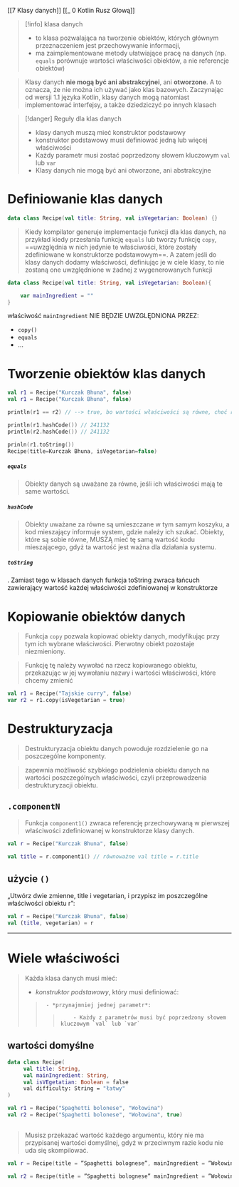 [[7 Klasy danych]]
[[_ 0 Kotlin Rusz Głową]]

>[!info] klasa danych
>- to klasa pozwalająca na tworzenie obiektów, których głównym przeznaczeniem jest przechowywanie informacji,
>- ma zaimplementowane metody ułatwiające pracę na danych (np. `equals` porównuje wartości właściwości obiektów, a nie referencje obiektów)
>

> Klasy danych **nie mogą być ani abstrakcyjnei**, ani **otworzone**.
>  A to oznacza, że nie można ich używać jako klas bazowych. Zaczynając od wersji 1.1 języka Kotlin, klasy danych mogą natomiast implementować interfejsy, a także dziedziczyć po innych klasach

>[!danger] Reguły dla klas danych
> - klasy danych muszą mieć konstruktor podstawowy
> - konstruktor podstawowy musi definiować jedną lub więcej właściwości
> - Każdy parametr musi zostać poprzedzony słowem kluczowym `val` lub `var`
> - Klasy danych nie mogą być ani otworzone, ani abstrakcyjne


# Definiowanie klas danych
```kotlin
data class Recipe(val title: String, val isVegetarian: Boolean) {}
```

> Kiedy kompilator generuje implementacje funkcji dla klas danych, na przykład kiedy przesłania funkcję `equals` lub tworzy funkcję `copy`, ==uwzględnia w nich jedynie te właściwości, które zostały zdefiniowane w konstruktorze podstawowym==.
>  A zatem jeśli do klasy danych dodamy właściwości, definiując je w ciele klasy, to nie zostaną one uwzględnione w żadnej z wygenerowanych funkcji
```kotlin
data class Recipe(val title: String, val isVegetarian: Boolean){

	var mainIngredient = ""
}
```
właściwość `mainIngredient` NIE BĘDZIE UWZGLĘDNIONA PRZEZ:
- `copy()`
- `equals`
- ...



# Tworzenie obiektów klas danych
```kotlin
val r1 = Recipe("Kurczak Bhuna", false)
val r1 = Recipe("Kurczak Bhuna", false)

println(r1 == r2) // --> true, bo wartości właściwości są równe, choć referencje do obieków są różne

println(r1.hashCode()) // 241132
println(r2.hashCode()) // 241132

prinln(r1.toString())
Recipe(title=Kurczak Bhuna, isVegetarian=false)
```

##### `equals`
> Obiekty danych są uważane za równe, jeśli ich właściwości mają te same wartości.

##### `hashCode`
> Obiekty uważane za równe są umieszczane w tym samym koszyku, a kod mieszający informuje system, gdzie należy ich szukać. Obiekty, które są sobie równe, MUSZĄ mieć tę samą wartość kodu mieszającego, gdyż ta wartość jest ważna dla działania systemu.	

##### `toString`
. Zamiast tego w klasach danych funkcja toString zwraca łańcuch zawierający wartość każdej właściwości zdefiniowanej w konstruktorze

# Kopiowanie obiektów danych

> Funkcja `copy` pozwala kopiować obiekty danych, modyfikując przy tym ich wybrane właściwości. Pierwotny obiekt pozostaje niezmieniony.

> Funkcję tę należy wywołać na rzecz kopiowanego obiektu, przekazując w jej wywołaniu nazwy i wartości właściwości, które chcemy zmienić
```kotlin
val r1 = Recipe("Tajskie curry", false)
var r2 = r1.copy(isVegetarian = true)
```


# Destrukturyzacja

> Destrukturyzacja obiektu danych powoduje rozdzielenie go na poszczególne komponenty.

> zapewnia możliwość szybkiego podzielenia obiektu danych na wartości poszczególnych właściwości, czyli przeprowadzenia destrukturyzacji obiektu.


## `.componentN`
> Funkcja `component1()` zwraca referencję przechowywaną w pierwszej właściwości zdefiniowanej w konstruktorze klasy danych.

```kotlin
val r = Recipe("Kurczak Bhuna", false)

val title = r.component1() // równoważne val title = r.title

```

## użycie `()`
„Utwórz dwie zmienne, title i vegetarian, i przypisz im poszczególne właściwości obiektu r”:
```kotlin
val r = Recipe("Kurczak Bhuna", false)
val (title, vegetarian) = r
```


-------------

# Wiele właściwości

> Każda klasa danych musi mieć:
> 	- *konstruktor podstawowy*,  który musi definiować:
>> 		- *przynajmniej jednej parametr*:
>>>			- Każdy z parametrów musi być poprzedzony słowem kluczowym `val` lub `var`


## wartości domyślne
```kotlin
data class Recipe(
	 val title: String,
	 val mainIngredient: String,
	 val isVEgetatian: Boolean = false
	 val difficulty: String = "łatwy"
)
```

```kotlin
val r1 = Recipe("Spaghetti bolonese", "Wołowina")
val r2 = Recipe("Spaghetti bolonese", "Wołowina", true)
				

```


> Musisz przekazać wartość każdego argumentu, który nie ma przypisanej wartości domyślnej, gdyż w przeciwnym razie kodu nie uda się skompilować.

```kotlin
val r = Recipe(title = ”Spaghetti bolognese”, mainIngredient = ”Wołowina”)

val r2 = Recipe(title = ”Spaghetti bolognese” mainIngredient = ”Wołowina”, difficulty = ”średnio trudny”)


```











